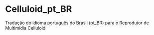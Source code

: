 # Celluloid_pt_BR
Tradução do idioma português do Brasil (pt_BR) para o Reprodutor de Multimídia Celluloid
